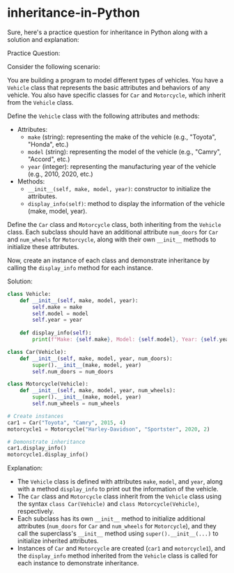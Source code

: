 # inheritance-in-Python
Sure, here's a practice question for inheritance in Python along with a solution and explanation:

Practice Question:

Consider the following scenario:

You are building a program to model different types of vehicles. You have a `Vehicle` class that represents the basic attributes and behaviors of any vehicle. You also have specific classes for `Car` and `Motorcycle`, which inherit from the `Vehicle` class.

Define the `Vehicle` class with the following attributes and methods:
- Attributes:
  - `make` (string): representing the make of the vehicle (e.g., "Toyota", "Honda", etc.)
  - `model` (string): representing the model of the vehicle (e.g., "Camry", "Accord", etc.)
  - `year` (integer): representing the manufacturing year of the vehicle (e.g., 2010, 2020, etc.)
- Methods:
  - `__init__(self, make, model, year)`: constructor to initialize the attributes.
  - `display_info(self)`: method to display the information of the vehicle (make, model, year).

Define the `Car` class and `Motorcycle` class, both inheriting from the `Vehicle` class. Each subclass should have an additional attribute `num_doors` for `Car` and `num_wheels` for `Motorcycle`, along with their own `__init__` methods to initialize these attributes.

Now, create an instance of each class and demonstrate inheritance by calling the `display_info` method for each instance.

Solution:

```python
class Vehicle:
    def __init__(self, make, model, year):
        self.make = make
        self.model = model
        self.year = year
    
    def display_info(self):
        print(f"Make: {self.make}, Model: {self.model}, Year: {self.year}")

class Car(Vehicle):
    def __init__(self, make, model, year, num_doors):
        super().__init__(make, model, year)
        self.num_doors = num_doors

class Motorcycle(Vehicle):
    def __init__(self, make, model, year, num_wheels):
        super().__init__(make, model, year)
        self.num_wheels = num_wheels

# Create instances
car1 = Car("Toyota", "Camry", 2015, 4)
motorcycle1 = Motorcycle("Harley-Davidson", "Sportster", 2020, 2)

# Demonstrate inheritance
car1.display_info()
motorcycle1.display_info()
```

Explanation:

- The `Vehicle` class is defined with attributes `make`, `model`, and `year`, along with a method `display_info` to print out the information of the vehicle.
- The `Car` class and `Motorcycle` class inherit from the `Vehicle` class using the syntax `class Car(Vehicle)` and `class Motorcycle(Vehicle)`, respectively.
- Each subclass has its own `__init__` method to initialize additional attributes (`num_doors` for `Car` and `num_wheels` for `Motorcycle`), and they call the superclass's `__init__` method using `super().__init__(...)` to initialize inherited attributes.
- Instances of `Car` and `Motorcycle` are created (`car1` and `motorcycle1`), and the `display_info` method inherited from the `Vehicle` class is called for each instance to demonstrate inheritance.
